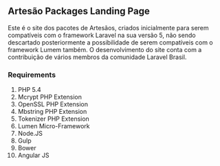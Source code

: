 ## Artesão Packages Landing Page

Este é o site dos pacotes de Artesãos, criados inicialmente para serem compatíveis com o framework Laravel na sua versão 5, não sendo descartado posteriormente a possibilidade de serem compatíveis com o framework Lumem também. O desenvolvimento do site conta com a contribuição de vários membros da comunidade Laravel Brasil.

### Requirements

1. PHP 5.4
2. Mcrypt PHP Extension
3. OpenSSL PHP Extension
4. Mbstring PHP Extension
5. Tokenizer PHP Extension
6. Lumen Micro-Framework
7. Node.JS
8. Gulp
9. Bower
10. Angular JS